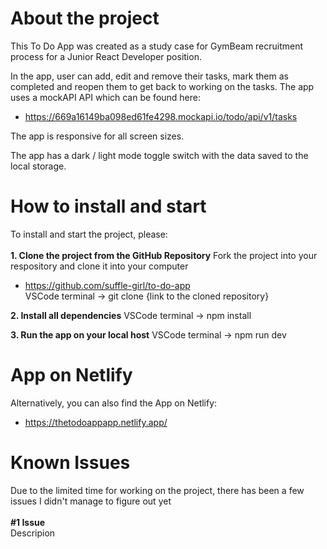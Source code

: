 # About the project

This To Do App was created as a study case for GymBeam recruitment process for a Junior React Developer position.

In the app, user can add, edit and remove their tasks, mark them as completed and reopen them to get back to working on the tasks.
The app uses a mockAPI API which can be found here:

- https://669a16149ba098ed61fe4298.mockapi.io/todo/api/v1/tasks

The app is responsive for all screen sizes.

The app has a dark / light mode toggle switch with the data saved to the local storage.

# How to install and start

To install and start the project, please:\
\
**1. Clone the project from the GitHub Repository**
Fork the project into your respository and clone it into your computer

- https://github.com/suffle-girl/to-do-app \
  VSCode terminal -> git clone {link to the cloned repository}

**2. Install all dependencies**
VSCode terminal -> npm install

**3. Run the app on your local host**
VSCode terminal -> npm run dev

# App on Netlify

Alternatively, you can also find the App on Netlify:

- https://thetodoappapp.netlify.app/

# Known Issues

Due to the limited time for working on the project, there has been a few issues I didn't manage to figure out yet\
\
**#1 Issue**\
Descripion
